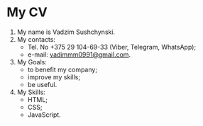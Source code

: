 # My CV
1. My name is Vadzim Sushchynski.
2. My contacts:
   * Tel. No +375 29 104-69-33 (Viber, Telegram, WhatsApp);
   * e-mail: vadimmm0991@gmail.com.
3. My Goals:
   * to benefit my company;
   * improve my skills;
   * be useful.
4. My Skills:
   * HTML;
   * CSS;
   * JavaScript.